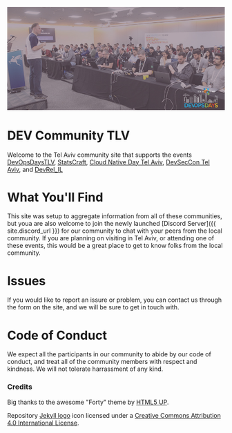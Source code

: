 
![DEV Community TLV](assets/images/pic02.jpg "DEV Community TLV")


# DEV Community TLV
Welcome to the Tel Aviv community site that supports the events [DevOpsDaysTLV](https://devopsdaystlv.com), [StatsCraft](http://statscraft.org.il), [Cloud Native Day Tel Aviv](https://cloudnativeisrael.com), [DevSecCon Tel Aviv](https://devseccon.com), and [DevRel_IL](https://www.meetup.com/DevRel/)

# What You'll Find

This site was setup to aggregate information from all of these communities, but youa are also welcome to join the newly launched [Discord Server]({{ site.discord_url }}) for our community to chat with your peers from the local community.  If you are planning on visiting in Tel Aviv, or attending one of these events, this would be a great place to get to know folks from the local community.


# Issues

If you would like to report an issure or problem, you can contact us through the form on the site, and we will be sure to get in touch with.

# Code of Conduct
We expect all the participants in our community to abide by our code of conduct, and treat all of the community members with respect and kindness.  We will not tolerate harrassment of any kind.



### Credits

Big thanks to the awesome "Forty" theme by [HTML5 UP](https://html5up.net/).  

Repository [Jekyll logo](https://github.com/jekyll/brand) icon licensed under a [Creative Commons Attribution 4.0 International License](http://choosealicense.com/licenses/cc-by-4.0/).
